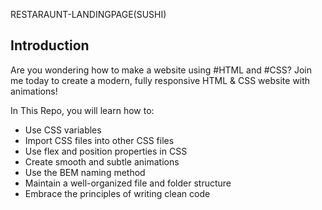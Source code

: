 RESTARAUNT-LANDINGPAGE(SUSHI)

## Introduction
Are you wondering how to make a website using #HTML and #CSS? Join me today to create a modern, fully responsive HTML & CSS website with animations!
 
In This Repo, you will learn how to:
- Use CSS variables
- Import CSS files into other CSS files
- Use flex and position properties in CSS
- Create smooth and subtle animations
- Use the BEM naming method
- Maintain a well-organized file and folder structure
-  Embrace the principles of writing clean code
